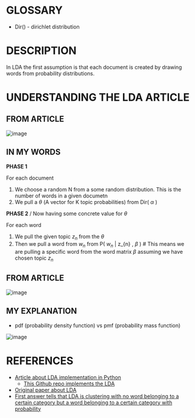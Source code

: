 

# GLOSSARY 

+ Dir() - dirichlet distribution

# DESCRIPTION

In LDA the first assumption is that each document is created by drawing words from probability distributions. 


# UNDERSTANDING THE LDA ARTICLE

## FROM ARTICLE

![image](https://user-images.githubusercontent.com/21141607/197138435-2d44c40f-60f7-4f1b-a9ea-6081215ccb5a.png)

## IN MY WORDS
**PHASE 1**

For each document

1. We choose a random N from a some random distribution. This is the number of words in a given documetn
2. We pull a $\theta$ (A vector for K topic probabilities) from Dir( $\alpha$ ) 

  **PHASE 2** / Now having some concrete value for $\theta$ 

  For each word

  1. We pull the given topic $z_{n}$ from the $\theta$
  2. Then we pull a word from $w_{n}$ from P( $w_{n}$ | z_{n} , $\beta$  )  # This means we are pulling a specific word from the word matrix $\beta$ assuming we have chosen topic $z_{n}$


## FROM ARTICLE 

![image](https://user-images.githubusercontent.com/21141607/197141798-736051c9-9bcb-4a80-8704-515bbaf00f74.png)


## MY EXPLANATION 

+ pdf (probability density function) vs pmf (probability mass function)

![image](https://user-images.githubusercontent.com/21141607/197141940-3d0feb02-6a60-478e-bcc6-fd3fa19a56e3.png)



# REFERENCES 

+ [Article about LDA implementation in Python](https://towardsdatascience.com/end-to-end-topic-modeling-in-python-latent-dirichlet-allocation-lda-35ce4ed6b3e0)
  + [This Github repo implements the LDA](https://github.com/kapadias/mediumposts/tree/master/natural_language_processing/topic_modeling/notebooks)
+ [Original paper about LDA](https://www.jmlr.org/papers/volume3/blei03a/blei03a.pdf)
+ [First answer tells that LDA is clustering with no word belonging to a certain category but a word belonging to a certain category with probability](https://www.quora.com/LDA-Topic-Modelling-output-what-do-the-output-values-represent)
